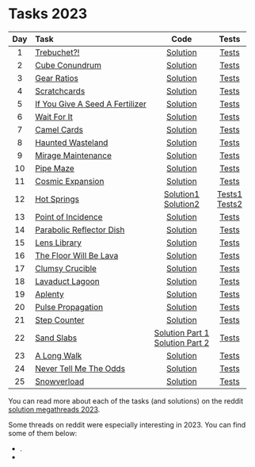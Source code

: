# Tasks 2023
| Day | Task                                                                   |                                                                                                            Code                                                                                                             |                                                                                           Tests                                                                                           |
|:---:|:-----------------------------------------------------------------------|:---------------------------------------------------------------------------------------------------------------------------------------------------------------------------------------------------------------------------:|:-----------------------------------------------------------------------------------------------------------------------------------------------------------------------------------------:|
|  1  | [Trebuchet?!](https://adventofcode.com/2023/day/1)                     |                                                                                              [Solution](day01/Trebuchet.java)                                                                                               |                                          [Tests](../../../../../../../src/test/java/com/example/adventofcode/year2023/day01/TrebuchetTest.java)                                           |
|  2  | [Cube Conundrum](https://adventofcode.com/2023/day/2)                  |                                                              [Solution](src/main/java/com/example/adventofcode/year2022/year2022/day02/RockPaperScissors.java)                                                              |                                                     [Tests](src/test/java/com/example/adventofcode/day02/RockPaperScissorsTest.java)                                                      |
|  3  | [Gear Ratios](https://adventofcode.com/2023/day/3)                     |                                                           [Solution](src/main/java/com/example/adventofcode/year2022/year2022/day03/RucksackReorganization.java)                                                            |                                                   [Tests](src/test/java/com/example/adventofcode/day03/RucksackReorganizationTest.java)                                                   |
|  4  | [Scratchcards](https://adventofcode.com/2023/day/4)                    |                                                                 [Solution](src/main/java/com/example/adventofcode/year2022/year2022/day04/CampCleanup.java)                                                                 |                                                        [Tests](src/test/java/com/example/adventofcode/day04/CampCleanupTest.java)                                                         |
|  5  | [If You Give A Seed A Fertilizer](https://adventofcode.com/2023/day/5) |                                                                [Solution](src/main/java/com/example/adventofcode/year2022/year2022/day05/SupplyStacks.java)                                                                 |                                                        [Tests](src/test/java/com/example/adventofcode/day05/SupplyStacksTest.java)                                                        |
|  6  | [Wait For It](https://adventofcode.com/2023/day/6)                     |                                                                [Solution](src/main/java/com/example/adventofcode/year2022/year2022/day06/TuningTrouble.java)                                                                |                                                       [Tests](src/test/java/com/example/adventofcode/day06/TuningTroubleTest.java)                                                        |
|  7  | [Camel Cards](https://adventofcode.com/2023/day/7)                     |                                                             [Solution](src/main/java/com/example/adventofcode/year2022/year2022/day07/NoSpaceLeftOnDevice.java)                                                             |                                                    [Tests](src/test/java/com/example/adventofcode/day07/NoSpaceLeftOnDeviceTest.java)                                                     |
|  8  | [Haunted Wasteland](https://adventofcode.com/2023/day/8)               |                                                              [Solution](src/main/java/com/example/adventofcode/year2022/year2022/day08/TreetopTreeHouse.java)                                                               |                                                      [Tests](src/test/java/com/example/adventofcode/day08/TreetopTreeHouseTest.java)                                                      |
|  9  | [Mirage Maintenance](https://adventofcode.com/2023/day/9)              |                                                                 [Solution](src/main/java/com/example/adventofcode/year2022/year2022/day09/RopeBridge.java)                                                                  |                                                         [Tests](src/test/java/com/example/adventofcode/day09/RopeBridgeTest.java)                                                         |
| 10  | [Pipe Maze](https://adventofcode.com/2023/day/10)                      |                                                               [Solution](src/main/java/com/example/adventofcode/year2022/year2022/day10/CathodeRayTube.java)                                                                |                                                       [Tests](src/test/java/com/example/adventofcode/day10/CathodeRayTubeTest.java)                                                       |
| 11  | [Cosmic Expansion](https://adventofcode.com/2023/day/11)               |                                                              [Solution](src/main/java/com/example/adventofcode/year2022/year2022/day11/MonkeyInTheMiddle.java)                                                              |                                                     [Tests](src/test/java/com/example/adventofcode/day11/MonkeyInTheMiddleTest.java)                                                      |
| 12  | [Hot Springs](https://adventofcode.com/2023/day/12)                    | [Solution1](src/main/java/com/example/adventofcode/year2022/year2022/day12/HillClimbingAlgorithm.java) <br> [Solution2](src/main/java/com/example/adventofcode/year2022/year2022/day12/HillClimbingAlgorithmSolution2.java) | [Tests1](src/test/java/com/example/adventofcode/day12/HillClimbingAlgorithmTest.java) <br> [Tests2](src/test/java/com/example/adventofcode/day12/HillClimbingAlgorithmSolution2Test.java) |
| 13  | [Point of Incidence](https://adventofcode.com/2023/day/13)             |                                                               [Solution](src/main/java/com/example/adventofcode/year2022/year2022/day13/DistressSignal.java)                                                                |                                                       [Tests](src/test/java/com/example/adventofcode/day13/DistressSignalTest.java)                                                       |
| 14  | [Parabolic Reflector Dish](https://adventofcode.com/2023/day/14)       |                                                              [Solution](src/main/java/com/example/adventofcode/year2022/year2022/day14/RegolithReservoir.java)                                                              |                                                     [Tests](src/test/java/com/example/adventofcode/day14/RegolithReservoirTest.java)                                                      |
| 15  | [Lens Library](https://adventofcode.com/2023/day/15)                   |                                                             [Solution](src/main/java/com/example/adventofcode/year2022/year2022/day15/BeaconExclusionZone.java)                                                             |                                                    [Tests](src/test/java/com/example/adventofcode/day15/BeaconExclusionZoneTest.java)                                                     |
| 16  | [The Floor Will Be Lava](https://adventofcode.com/2023/day/16)         |                                                            [Solution](src/main/java/com/example/adventofcode/year2022/year2022/day16/ProboscideaVolcanium.java)                                                             |                                                    [Tests](src/test/java/com/example/adventofcode/day16/ProboscideaVolcaniumTest.java)                                                    |
| 17  | [Clumsy Crucible](https://adventofcode.com/2023/day/17)                |                                                               [Solution](src/main/java/com/example/adventofcode/year2022/year2022/day17/PyroclasticFlow.java)                                                               |                                                      [Tests](src/test/java/com/example/adventofcode/day17/PyroclasticFlowTest.java)                                                       |
| 18  | [Lavaduct Lagoon](https://adventofcode.com/2023/day/18)                |                                                               [Solution](src/main/java/com/example/adventofcode/year2022/year2022/day18/BoilingBoulders.java)                                                               |                                                      [Tests](src/test/java/com/example/adventofcode/day18/BoilingBouldersTest.java)                                                       |
| 19  | [Aplenty](https://adventofcode.com/2023/day/19)                        |                                                              [Solution](src/main/java/com/example/adventofcode/year2022/year2022/day19/NotEnoughMinerals.java)                                                              |                                                     [Tests](src/test/java/com/example/adventofcode/day19/NotEnoughMineralsTest.java)                                                      |
| 20  | [Pulse Propagation](https://adventofcode.com/2023/day/20)              |                                                           [Solution](src/main/java/com/example/adventofcode/year2022/year2022/day20/GrovePositioningSystem.java)                                                            |                                                   [Tests](src/test/java/com/example/adventofcode/day20/GrovePositioningSystemTest.java)                                                   |
| 21  | [Step Counter](https://adventofcode.com/2023/day/21)                   |                                                                 [Solution](src/main/java/com/example/adventofcode/year2022/year2022/day21/MonkeyMath.java)                                                                  |                                                         [Tests](src/test/java/com/example/adventofcode/day21/MonkeyMathTest.java)                                                         |
| 22  | [Sand Slabs](https://adventofcode.com/2023/day/22)                     |         [Solution Part 1](src/main/java/com/example/adventofcode/year2022/year2022/day22/MonkeyMap.java) <br> [Solution Part 2](src/main/java/com/example/adventofcode/year2022/year2022/day22/MonkeyMapCube.java)          |                                                         [Tests](src/test/java/com/example/adventofcode/day22/MonkeyMapTest.java)                                                          |
| 23  | [A Long Walk](https://adventofcode.com/2023/day/23)                    |                                                              [Solution](src/main/java/com/example/adventofcode/year2022/year2022/day23/UnstableDiffusion.java)                                                              |                                                     [Tests](src/test/java/com/example/adventofcode/day23/UnstableDiffusionTest.java)                                                      |
| 24  | [Never Tell Me The Odds](https://adventofcode.com/2023/day/24)         |                                                                [Solution](src/main/java/com/example/adventofcode/year2022/year2022/day24/BlizzardBasin.java)                                                                |                                                       [Tests](src/test/java/com/example/adventofcode/day24/BlizzardBasinTest.java)                                                        |
| 25  | [Snowverload](https://adventofcode.com/2023/day/25)                    |                                                                [Solution](src/main/java/com/example/adventofcode/year2022/year2022/day25/FullOfHotAir.java)                                                                 |                                                        [Tests](src/test/java/com/example/adventofcode/day25/FullOfHotAirTest.java)                                                        |

You can read more about each of the tasks (and solutions) on the reddit [solution megathreads 2023](https://www.reddit.com/r/adventofcode/wiki/archives/solution_megathreads/2023/).

Some threads on reddit were especially interesting in 2023. You can find some of them below:
* .
* 